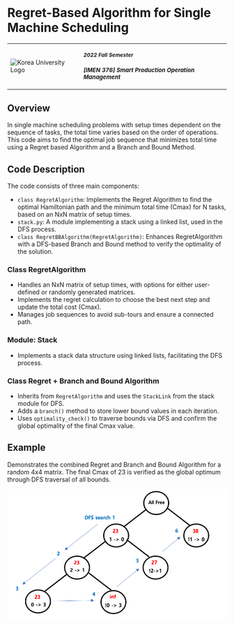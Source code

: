 # Regret-Based Algorithm for Single Machine Scheduling
<table>
  <tr>
    <td><img src="https://upload.wikimedia.org/wikipedia/ko/thumb/3/34/%EA%B3%A0%EB%A0%A4%EB%8C%80%ED%95%99%EA%B5%90_%EB%A1%9C%EA%B3%A0.svg/400px-%EA%B3%A0%EB%A0%A4%EB%8C%80%ED%95%99%EA%B5%90_%EB%A1%9C%EA%B3%A0.svg.png?20201002132654" alt="Korea University Logo" width="100"/></td>
    <td>
      <h3 style="font-size: 12px; font-style: italic;">2022 Fall Semester</h3>
      <h4 style="font-size: 13px; font-style: italic;">[IMEN 376] Smart Production Operation Management</h4>
    </td>
  </tr>
</table>

## Overview
In single machine scheduling problems with setup times dependent on the sequence of tasks, the total time varies based on the order of operations. This code aims to find the optimal job sequence that minimizes total time using a Regret based Algorithm and a Branch and Bound Method.

## Code Description
The code consists of three main components:
- `class RegretAlgorithm`: Implements the Regret Algorithm to find the optimal Hamiltonian path and the minimum total time (Cmax) for N tasks, based on an NxN matrix of setup times.
- `stack.py`: A module implementing a stack using a linked list, used in the DFS process.
- `class RegretBBAlgorithm(RegretAlgorithm)`: Enhances RegretAlgorithm with a DFS-based Branch and Bound method to verify the optimality of the solution.

### Class RegretAlgorithm
- Handles an NxN matrix of setup times, with options for either user-defined or randomly generated matrices.
- Implements the regret calculation to choose the best next step and update the total cost (Cmax).
- Manages job sequences to avoid sub-tours and ensure a connected path.

### Module: Stack
- Implements a stack data structure using linked lists, facilitating the DFS process.

### Class Regret + Branch and Bound Algorithm
- Inherits from `RegretAlgorithm` and uses the `StackLink` from the stack module for DFS.
- Adds a `branch()` method to store lower bound values in each iteration.
- Uses `optimality_check()` to traverse bounds via DFS and confirm the global optimality of the final Cmax value.

## Example
Demonstrates the combined Regret and Branch and Bound Algorithm for a random 4x4 matrix. The final Cmax of 23 is verified as the global optimum through DFS traversal of all bounds.

![Single Machine Scheduling Result](/images/result.png "Scheduling Result")

